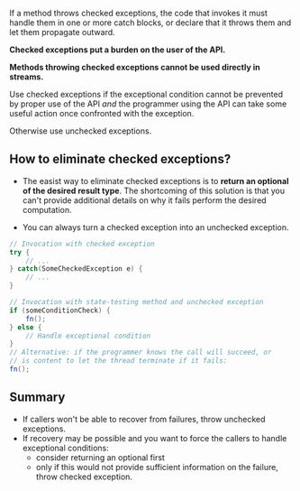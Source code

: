If a method throws checked exceptions, the code that invokes it must handle them in one or more catch blocks, or declare that it throws them and let them propagate outward.

**Checked exceptions put a burden on the user of the API.**

**Methods throwing checked exceptions cannot be used directly in streams.**

Use checked exceptions if the exceptional condition cannot be prevented by proper use of the API *and* the programmer using the API can take some useful action once confronted with the exception.

Otherwise use unchecked exceptions.

## How to eliminate checked exceptions?
* The easist way to eliminate checked exceptions is to **return an optional of the desired result type**. The shortcoming of this solution is that you can't provide additional details on why it fails perform the desired computation.

* You can always turn a checked exception into an unchecked exception. 
```java
// Invocation with checked exception
try {
    // ...
} catch(SomeCheckedException e) {
    // ...
}
```
```java
// Invocation with state-testing method and unchecked exception
if (someConditionCheck) {
    fn();
} else {
    // Handle exceptional condition
}
// Alternative: if the programmer knows the call will succeed, or
// is content to let the thread terminate if it fails:
fn();
```

## Summary
* If callers won't be able to recover from failures, throw unchecked exceptions.
* If recovery may be possible and you want to force the callers to handle exceptional conditions:
  * consider returning an optional first
  * only if this would not provide sufficient information on the failure, throw checked exception.